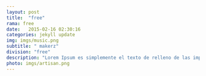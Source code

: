 ```yaml
---
layout: post
title:  "free"
rama: free
date:   2015-02-16 02:30:16
categories: jekyll update
img: imgs/music.png
subtitle: " makerz"
division: "free"
description: "Lorem Ipsum es simplemente el texto de relleno de las imprentas y archivos de texto. Lorem Ipsum ha sido el texto de relleno estándar"
photo: imgs/artisan.png
---
```

